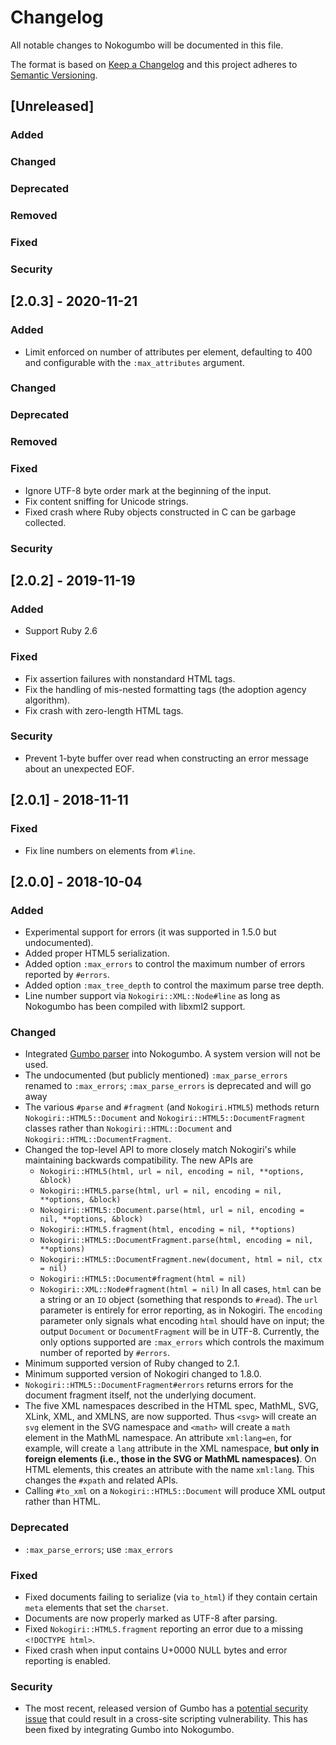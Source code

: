 # Changelog

All notable changes to Nokogumbo will be documented in this file.

The format is based on [Keep a Changelog](http://keepachangelog.com/en/1.0.0/)
and this project adheres to [Semantic Versioning](http://semver.org/spec/v2.0.0.html).

## [Unreleased]
### Added
### Changed
### Deprecated
### Removed
### Fixed
### Security

## [2.0.3] - 2020-11-21
### Added
- Limit enforced on number of attributes per element, defaulting to 400 and
  configurable with the `:max_attributes` argument.

### Changed
### Deprecated
### Removed
### Fixed
- Ignore UTF-8 byte order mark at the beginning of the input.
- Fix content sniffing for Unicode strings.
- Fixed crash where Ruby objects constructed in C can be garbage collected.
### Security

## [2.0.2] - 2019-11-19
### Added
- Support Ruby 2.6
### Fixed
- Fix assertion failures with nonstandard HTML tags.
- Fix the handling of mis-nested formatting tags (the adoption agency
  algorithm).
- Fix crash with zero-length HTML tags.
### Security
- Prevent 1-byte buffer over read when constructing an error message about an
  unexpected EOF.

## [2.0.1] - 2018-11-11
### Fixed
- Fix line numbers on elements from `#line`.

## [2.0.0] - 2018-10-04
### Added
- Experimental support for errors (it was supported in 1.5.0 but
  undocumented).
- Added proper HTML5 serialization.
- Added option `:max_errors` to control the maximum number of errors reported
  by `#errors`.
- Added option `:max_tree_depth` to control the maximum parse tree depth.
- Line number support via `Nokogiri::XML::Node#line` as long as Nokogumbo has
  been compiled with libxml2 support.

### Changed
- Integrated [Gumbo parser](https://github.com/google/gumbo-parser) into
  Nokogumbo. A system version will not be used.
- The undocumented (but publicly mentioned) `:max_parse_errors` renamed to `:max_errors`;
  `:max_parse_errors` is deprecated and will go away
- The various `#parse` and `#fragment` (and `Nokogiri.HTML5`) methods return
  `Nokogiri::HTML5::Document` and `Nokogiri::HTML5::DocumentFragment` classes
  rather than `Nokogiri::HTML::Document` and
  `Nokogiri::HTML::DocumentFragment`.
- Changed the top-level API to more closely match Nokogiri's while maintaining
  backwards compatibility. The new APIs are
  * `Nokogiri::HTML5(html, url = nil, encoding = nil, **options, &block)`
  * `Nokogiri::HTML5.parse(html, url = nil, encoding = nil, **options, &block)`
  * `Nokogiri::HTML5::Document.parse(html, url = nil, encoding = nil, **options, &block)`
  * `Nokogiri::HTML5.fragment(html, encoding = nil, **options)`
  * `Nokogiri::HTML5::DocumentFragment.parse(html, encoding = nil, **options)`
  * `Nokogiri::HTML5::DocumentFragment.new(document, html = nil, ctx = nil)`
  * `Nokogiri::HTML5::Document#fragment(html = nil)`
  * `Nokogiri::XML::Node#fragment(html = nil)`
  In all cases, `html` can be a string or an `IO` object (something that
  responds to `#read`). The `url` parameter is entirely for error reporting,
  as in Nokogiri. The `encoding` parameter only signals what encoding `html`
  should have on input; the output `Document` or `DocumentFragment` will be in
  UTF-8. Currently, the only options supported are `:max_errors` which controls
  the maximum number of reported by `#errors`.
- Minimum supported version of Ruby changed to 2.1.
- Minimum supported version of Nokogiri changed to 1.8.0.
- `Nokogiri::HTML5::DocumentFragment#errors` returns errors for the document
  fragment itself, not the underlying document.
- The five XML namespaces described in the HTML spec, MathML, SVG, XLink, XML,
  and XMLNS, are now supported. Thus `<svg>` will create an `svg` element in
  the SVG namespace and `<math>` will create a `math` element in the MathML
  namespace. An attribute `xml:lang=en`, for example, will create a `lang`
  attribute in the XML namespace, **but only in foreign elements (i.e., those
  in the SVG or MathML namespaces)**. On HTML elements, this creates an
  attribute with the name `xml:lang`. This changes the `#xpath` and related
  APIs.
- Calling `#to_xml` on a `Nokogiri::HTML5::Document` will produce XML output
  rather than HTML.

### Deprecated
- `:max_parse_errors`; use `:max_errors`

### Fixed
- Fixed documents failing to serialize (via `to_html`) if they contain certain
  `meta` elements that set the `charset`.
- Documents are now properly marked as UTF-8 after parsing.
- Fixed `Nokogiri::HTML5.fragment` reporting an error due to a missing
  `<!DOCTYPE html>`.
- Fixed crash when input contains U+0000 NULL bytes and error reporting is
  enabled.

### Security
- The most recent, released version of Gumbo has a [potential security
  issue](https://github.com/google/gumbo-parser/pull/375) that could result in
  a cross-site scripting vulnerability. This has been fixed by integrating
  Gumbo into Nokogumbo.
